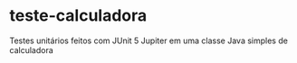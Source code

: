 # teste-calculadora
Testes unitários feitos com JUnit 5 Jupiter em uma classe Java simples de calculadora
